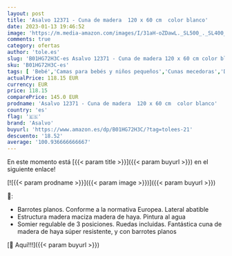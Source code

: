 ```yaml
---
layout: post
title: 'Asalvo 12371 - Cuna de madera  120 x 60 cm  color blanco'
date: 2023-01-13 19:46:52
image: 'https://m.media-amazon.com/images/I/31aH-oZDawL._SL500_._SL400_.jpg'
comments: true
category: ofertas
author: 'tole.es'
slug: 'B01HG72H3C-es Asalvo 12371 - Cuna de madera 120 x 60 cm color blanco'
sku: 'B01HG72H3C-es'
tags: [ 'Bebé','Camas para bebés y niños pequeños','Cunas mecedoras','Dormitorio','Muebles para bebé','asalvo','🇪🇸', ]
actualPrice: 118.15 EUR
currency: EUR
price: 118.15
comparePrice: 145.0 EUR
prodname: 'Asalvo 12371 - Cuna de madera  120 x 60 cm  color blanco'
country: 'es'
flag: '🇪🇸'
brand: 'Asalvo'
buyurl: 'https://www.amazon.es/dp/B01HG72H3C/?tag=tolees-21'
descuento: '18.52'
average: '100.936666666667'
---
```


En este momento está [{{< param title >}}]({{< param buyurl >}}) en el siguiente enlace!

[![{{< param prodname >}}]({{< param image >}})]({{< param buyurl >}})

🔎:

- Barrotes planos. Conforme a la normativa Europea. Lateral abatible
- Estructura madera maciza madera de haya. Pintura al agua
- Somier regulable de 3 posiciones. Ruedas incluidas. Fantástica cuna de madera de haya súper resistente, y con barrotes planos

[🛒 Aquí!!!]({{< param buyurl >}})
